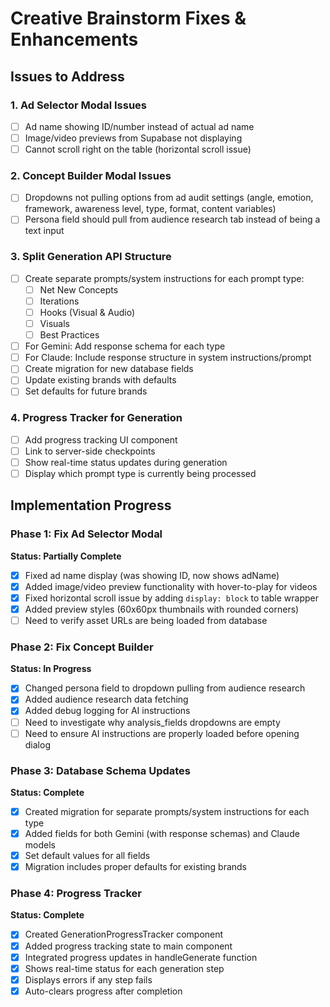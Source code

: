 # Creative Brainstorm Fixes & Enhancements

## Issues to Address

### 1. Ad Selector Modal Issues
- [ ] Ad name showing ID/number instead of actual ad name
- [ ] Image/video previews from Supabase not displaying
- [ ] Cannot scroll right on the table (horizontal scroll issue)

### 2. Concept Builder Modal Issues
- [ ] Dropdowns not pulling options from ad audit settings (angle, emotion, framework, awareness level, type, format, content variables)
- [ ] Persona field should pull from audience research tab instead of being a text input

### 3. Split Generation API Structure
- [ ] Create separate prompts/system instructions for each prompt type:
  - [ ] Net New Concepts
  - [ ] Iterations
  - [ ] Hooks (Visual & Audio)
  - [ ] Visuals
  - [ ] Best Practices
- [ ] For Gemini: Add response schema for each type
- [ ] For Claude: Include response structure in system instructions/prompt
- [ ] Create migration for new database fields
- [ ] Update existing brands with defaults
- [ ] Set defaults for future brands

### 4. Progress Tracker for Generation
- [ ] Add progress tracking UI component
- [ ] Link to server-side checkpoints
- [ ] Show real-time status updates during generation
- [ ] Display which prompt type is currently being processed

## Implementation Progress

### Phase 1: Fix Ad Selector Modal
**Status: Partially Complete**
- [x] Fixed ad name display (was showing ID, now shows adName)
- [x] Added image/video preview functionality with hover-to-play for videos
- [x] Fixed horizontal scroll issue by adding `display: block` to table wrapper
- [x] Added preview styles (60x60px thumbnails with rounded corners)
- [ ] Need to verify asset URLs are being loaded from database

### Phase 2: Fix Concept Builder
**Status: In Progress**
- [x] Changed persona field to dropdown pulling from audience research
- [x] Added audience research data fetching
- [x] Added debug logging for AI instructions
- [ ] Need to investigate why analysis_fields dropdowns are empty
- [ ] Need to ensure AI instructions are properly loaded before opening dialog

### Phase 3: Database Schema Updates
**Status: Complete**
- [x] Created migration for separate prompts/system instructions for each type
- [x] Added fields for both Gemini (with response schemas) and Claude models
- [x] Set default values for all fields
- [x] Migration includes proper defaults for existing brands

### Phase 4: Progress Tracker
**Status: Complete**
- [x] Created GenerationProgressTracker component
- [x] Added progress tracking state to main component
- [x] Integrated progress updates in handleGenerate function
- [x] Shows real-time status for each generation step
- [x] Displays errors if any step fails
- [x] Auto-clears progress after completion 